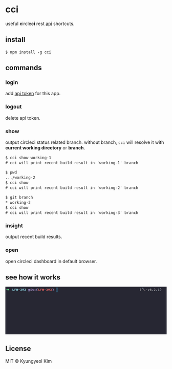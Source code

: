 # cci

useful **c**ircle**ci** rest [api](https://circleci.com/docs/api/v1-reference/) shortcuts.

## install

```
$ npm install -g cci
```

## commands

### login

add [api token](https://circleci.com/docs/api/v1-reference/#getting-started) for this app.

### logout

delete api token.

### show

output circleci status related branch. without branch, `cci` will resolve it with **current working directory** or **branch**.

```shell
$ cci show working-1
# cci will print recent build result in 'working-1' branch
```

```shell
$ pwd
.../working-2
$ cci show
# cci will print recent build result in 'working-2' branch
```

```shell
$ git branch
* working-3
$ cci show
# cci will print recent build result in 'working-3' branch
```

### insight

output recent build results.

### open

open circleci dashboard in default browser.

## see how it works

![demo](https://raw.githubusercontent.com/chitacan/cci/master/img/demo.gif)

## License

MIT © Kyungyeol Kim
